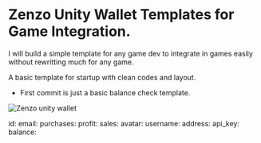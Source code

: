 # Zenzo  Unity Wallet Templates for Game Integration.  


I will build a simple template for any game dev to integrate in games easily without rewritting much for any game.

A basic template for startup with clean codes and layout.

* First commit is just a basic balance check template.




![Zenzo unity wallet ](https://spee.ch/b/zenzoUnityWallet.jpg)





id:
email:
purchases:
profit:
sales:
avatar:
username:
address:
api_key:
balance:








